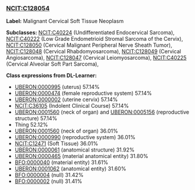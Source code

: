
### [NCIT:C128054](http://purl.obolibrary.org/obo/NCIT_C128054)
**Label:** Malignant Cervical Soft Tissue Neoplasm

**Subclasses:** [NCIT:C40224](http://purl.obolibrary.org/obo/NCIT_C40224) (Undifferentiated Endocervical Sarcoma), [NCIT:C40222](http://purl.obolibrary.org/obo/NCIT_C40222) (Low Grade Endometrioid Stromal Sarcoma of the Cervix), [NCIT:C128050](http://purl.obolibrary.org/obo/NCIT_C128050) (Cervical Malignant Peripheral Nerve Sheath Tumor), [NCIT:C128048](http://purl.obolibrary.org/obo/NCIT_C128048) (Cervical Rhabdomyosarcoma), [NCIT:C128049](http://purl.obolibrary.org/obo/NCIT_C128049) (Cervical Angiosarcoma), [NCIT:C128047](http://purl.obolibrary.org/obo/NCIT_C128047) (Cervical Leiomyosarcoma), [NCIT:C40225](http://purl.obolibrary.org/obo/NCIT_C40225) (Cervical Alveolar Soft Part Sarcoma), 

**Class expressions from DL-Learner:**

- [UBERON:0000995](http://purl.obolibrary.org/obo/UBERON_0000995) (uterus) 57.14%
- [UBERON:0000474](http://purl.obolibrary.org/obo/UBERON_0000474) (female reproductive system) 57.14%
- [UBERON:0000002](http://purl.obolibrary.org/obo/UBERON_0000002) (uterine cervix) 57.14%
- [NCIT:C36105](http://purl.obolibrary.org/obo/NCIT_C36105) (Indolent Clinical Course) 57.14%
- [UBERON:0001560](http://purl.obolibrary.org/obo/UBERON_0001560) (neck of organ) and [UBERON:0005156](http://purl.obolibrary.org/obo/UBERON_0005156) (reproductive structure) 57.14%
- Thing 52.12%
- [UBERON:0001560](http://purl.obolibrary.org/obo/UBERON_0001560) (neck of organ) 36.01%
- [UBERON:0000990](http://purl.obolibrary.org/obo/UBERON_0000990) (reproductive system) 36.01%
- [NCIT:C12471](http://purl.obolibrary.org/obo/NCIT_C12471) (Soft Tissue) 36.01%
- [UBERON:0000061](http://purl.obolibrary.org/obo/UBERON_0000061) (anatomical structure) 31.92%
- [UBERON:0000465](http://purl.obolibrary.org/obo/UBERON_0000465) (material anatomical entity) 31.80%
- [BFO:0000040](http://purl.obolibrary.org/obo/BFO_0000040) (material entity) 31.61%
- [UBERON:0001062](http://purl.obolibrary.org/obo/UBERON_0001062) (anatomical entity) 31.60%
- [BFO:0000004](http://purl.obolibrary.org/obo/BFO_0000004) (null) 31.42%
- [BFO:0000002](http://purl.obolibrary.org/obo/BFO_0000002) (null) 31.41%


